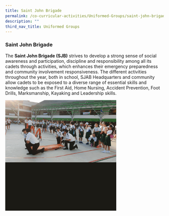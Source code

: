 ```yaml
---
title: Saint John Brigade
permalink: /co-curricular-activities/Uniformed-Groups/saint-john-brigade
description: ""
third_nav_title: Uniformed Groups
---
```

### Saint John Brigade

The **Saint John Brigade (SJB)** strives to develop a strong sense of social awareness and participation, discipline and responsibility among all its cadets through activities, which enhances their emergency preparedness and community involvement responsiveness. The different activities throughout the year, both in school, SJAB Headquarters and community allow cadets to be exposed to a diverse range of essential skills and knowledge such as the First Aid, Home Nursing, Accident Prevention, Foot Drills, Marksmanship, Kayaking and Leadership skills.

<img src="/images/sjb.gif" 
     style="width:70%">